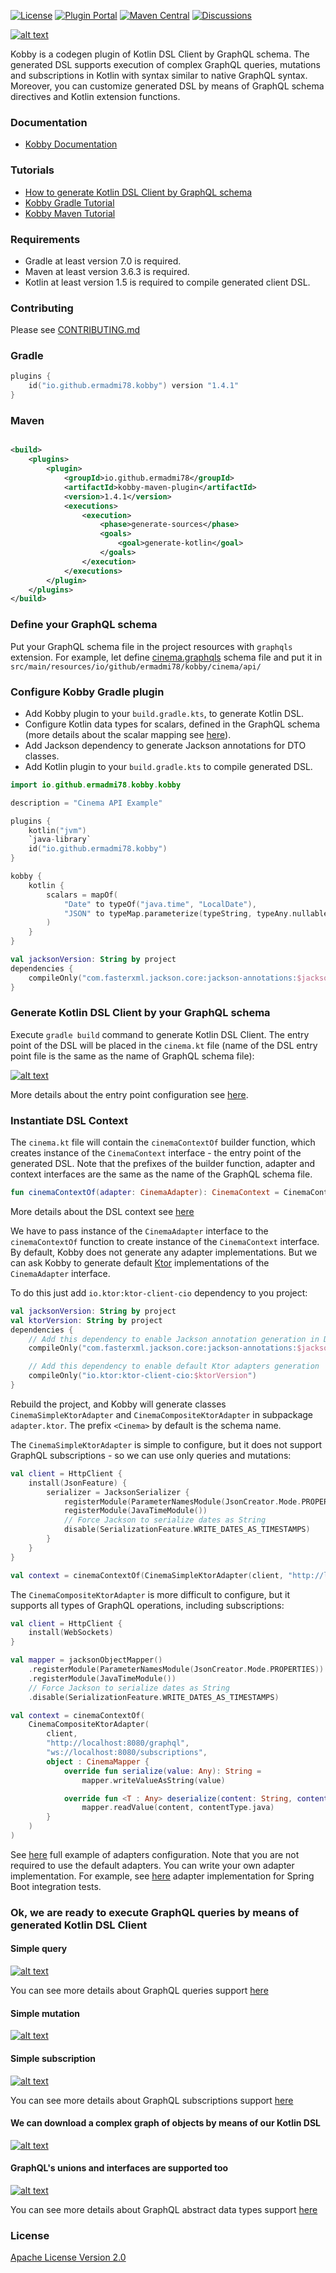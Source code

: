 [![License](https://img.shields.io/badge/License-Apache%202.0-brightgreen)](https://github.com/ermadmi78/kobby/blob/main/LICENSE)
[![Plugin Portal](https://img.shields.io/badge/Plugin%20Portal-v1.4.1-orange)](https://plugins.gradle.org/plugin/io.github.ermadmi78.kobby)
[![Maven Central](https://img.shields.io/badge/Maven%20Central-v1.4.1-orange)](https://search.maven.org/artifact/io.github.ermadmi78/kobby-maven-plugin)
[![Discussions](https://img.shields.io/badge/Discussions-On%20GitHub-blue)](https://github.com/ermadmi78/kobby/discussions)

[![alt text](https://github.com/ermadmi78/kobby/blob/main/images/simple_query.png)](https://github.com/ermadmi78/kobby/wiki)

Kobby is a codegen plugin of Kotlin DSL Client by GraphQL schema. The generated DSL supports execution of complex
GraphQL queries, mutations and subscriptions in Kotlin with syntax similar to native GraphQL syntax. Moreover, you can
customize generated DSL by means of GraphQL schema directives and Kotlin extension functions.

### Documentation

* [Kobby Documentation](https://github.com/ermadmi78/kobby/wiki)

### Tutorials

* [How to generate Kotlin DSL Client by GraphQL schema](https://blog.kotlin-academy.com/how-to-generate-kotlin-dsl-client-by-graphql-schema-707fd0c55284)
* [Kobby Gradle Tutorial](https://github.com/ermadmi78/kobby-gradle-tutorial)
* [Kobby Maven Tutorial](https://github.com/ermadmi78/kobby-maven-tutorial)

### Requirements

* Gradle at least version 7.0 is required.
* Maven at least version 3.6.3 is required.
* Kotlin at least version 1.5 is required to compile generated client DSL.

### Contributing

Please see [CONTRIBUTING.md](CONTRIBUTING.md)

### Gradle

```kotlin
plugins {
    id("io.github.ermadmi78.kobby") version "1.4.1"
}
```

### Maven

```xml

<build>
    <plugins>
        <plugin>
            <groupId>io.github.ermadmi78</groupId>
            <artifactId>kobby-maven-plugin</artifactId>
            <version>1.4.1</version>
            <executions>
                <execution>
                    <phase>generate-sources</phase>
                    <goals>
                        <goal>generate-kotlin</goal>
                    </goals>
                </execution>
            </executions>
        </plugin>
    </plugins>
</build>
```

### Define your GraphQL schema

Put your GraphQL schema file in the project resources with `graphqls` extension. For example, let define
[cinema.graphqls](https://github.com/ermadmi78/kobby-gradle-example/blob/main/cinema-api/src/main/resources/io/github/ermadmi78/kobby/cinema/api/cinema.graphqls)
schema file and put it in `src/main/resources/io/github/ermadmi78/kobby/cinema/api/`

### Configure Kobby Gradle plugin

* Add Kobby plugin to your `build.gradle.kts`, to generate Kotlin DSL.
* Configure Kotlin data types for scalars, defined in the GraphQL schema (more details about the scalar mapping
  see [here](https://github.com/ermadmi78/kobby/wiki/Gradle-GraphQL-Scalar-Mapping)).
* Add Jackson dependency to generate Jackson annotations for DTO classes.
* Add Kotlin plugin to your `build.gradle.kts` to compile generated DSL.

```kotlin
import io.github.ermadmi78.kobby.kobby

description = "Cinema API Example"

plugins {
    kotlin("jvm")
    `java-library`
    id("io.github.ermadmi78.kobby")
}

kobby {
    kotlin {
        scalars = mapOf(
            "Date" to typeOf("java.time", "LocalDate"),
            "JSON" to typeMap.parameterize(typeString, typeAny.nullable())
        )
    }
}

val jacksonVersion: String by project
dependencies {
    compileOnly("com.fasterxml.jackson.core:jackson-annotations:$jacksonVersion")
}
```

### Generate Kotlin DSL Client by your GraphQL schema

Execute `gradle build` command to generate Kotlin DSL Client. The entry point of the DSL will be placed in
the `cinema.kt` file (name of the DSL entry point file is the same as the name of GraphQL schema file):

[![alt text](https://github.com/ermadmi78/kobby/blob/main/images/cinema_api.png)](https://github.com/ermadmi78/kobby/wiki/Gradle-DSL-entry-point-configuration)

More details about the entry point configuration see
[here](https://github.com/ermadmi78/kobby/wiki/Gradle-DSL-entry-point-configuration).

### Instantiate DSL Context

The `cinema.kt` file will contain the `cinemaContextOf` builder function, which creates instance of the `CinemaContext`
interface - the entry point of the generated DSL. Note that the prefixes of the builder function, adapter and context
interfaces are the same as the name of the GraphQL schema file.

```kotlin
fun cinemaContextOf(adapter: CinemaAdapter): CinemaContext = CinemaContextImpl(adapter)
```

More details about the DSL context see
[here](https://github.com/ermadmi78/kobby/wiki/Overview-of-generated-GraphQL-DSL)

We have to pass instance of the `CinemaAdapter` interface to the `cinemaContextOf` function to create instance of
the `CinemaContext` interface. By default, Kobby does not generate any adapter implementations. But we can ask Kobby to
generate default [Ktor](https://ktor.io/) implementations of the `CinemaAdapter` interface.

To do this just add `io.ktor:ktor-client-cio` dependency to you project:

```kotlin
val jacksonVersion: String by project
val ktorVersion: String by project
dependencies {
    // Add this dependency to enable Jackson annotation generation in DTO classes by Kobby
    compileOnly("com.fasterxml.jackson.core:jackson-annotations:$jacksonVersion")

    // Add this dependency to enable default Ktor adapters generation
    compileOnly("io.ktor:ktor-client-cio:$ktorVersion")
}
```

Rebuild the project, and Kobby will generate classes `CinemaSimpleKtorAdapter` and `CinemaCompositeKtorAdapter`
in subpackage `adapter.ktor`. The prefix `<Cinema>` by default is the schema name.

The `CinemaSimpleKtorAdapter` is simple to configure, but it does not support GraphQL subscriptions - so we can use only
queries and mutations:

```kotlin
val client = HttpClient {
    install(JsonFeature) {
        serializer = JacksonSerializer {
            registerModule(ParameterNamesModule(JsonCreator.Mode.PROPERTIES))
            registerModule(JavaTimeModule())
            // Force Jackson to serialize dates as String
            disable(SerializationFeature.WRITE_DATES_AS_TIMESTAMPS)
        }
    }
}

val context = cinemaContextOf(CinemaSimpleKtorAdapter(client, "http://localhost:8080/graphql"))
```

The `CinemaCompositeKtorAdapter` is more difficult to configure, but it supports all types of GraphQL operations,
including subscriptions:

```kotlin
val client = HttpClient {
    install(WebSockets)
}

val mapper = jacksonObjectMapper()
    .registerModule(ParameterNamesModule(JsonCreator.Mode.PROPERTIES))
    .registerModule(JavaTimeModule())
    // Force Jackson to serialize dates as String
    .disable(SerializationFeature.WRITE_DATES_AS_TIMESTAMPS)

val context = cinemaContextOf(
    CinemaCompositeKtorAdapter(
        client,
        "http://localhost:8080/graphql",
        "ws://localhost:8080/subscriptions",
        object : CinemaMapper {
            override fun serialize(value: Any): String =
                mapper.writeValueAsString(value)

            override fun <T : Any> deserialize(content: String, contentType: KClass<T>): T =
                mapper.readValue(content, contentType.java)
        }
    )
)
```

See [here](https://github.com/ermadmi78/kobby-gradle-example/blob/main/cinema-kotlin-client/src/main/kotlin/io/github/ermadmi78/kobby/cinema/kotlin/client/application.kt)
full example of adapters configuration. Note that you are not required to use the default adapters. You can write your
own adapter implementation. For example,
see [here](https://github.com/ermadmi78/kobby-gradle-example/blob/main/cinema-server/src/test/kotlin/io/github/ermadmi78/kobby/cinema/server/CinemaTestAdapter.kt)
adapter implementation for Spring Boot integration tests.

### Ok, we are ready to execute GraphQL queries by means of generated Kotlin DSL Client

#### Simple query

[![alt text](https://github.com/ermadmi78/kobby/blob/main/images/simple_query.png)](https://github.com/ermadmi78/kobby/wiki/Overview-of-generated-GraphQL-DSL)

You can see more details about GraphQL queries support
[here](https://github.com/ermadmi78/kobby/wiki/Overview-of-generated-GraphQL-DSL)

#### Simple mutation

[![alt text](https://github.com/ermadmi78/kobby/blob/main/images/mutation.png)](https://github.com/ermadmi78/kobby/wiki/Overview-of-generated-GraphQL-DSL)

#### Simple subscription

[![alt text](https://github.com/ermadmi78/kobby/blob/main/images/subscription.png)](https://github.com/ermadmi78/kobby/wiki/Support-for-GraphQL-subscriptions)

You can see more details about GraphQL subscriptions support
[here](https://github.com/ermadmi78/kobby/wiki/Support-for-GraphQL-subscriptions)

#### We can download a complex graph of objects by means of our Kotlin DSL

[![alt text](https://github.com/ermadmi78/kobby/blob/main/images/complex_query.png)](https://github.com/ermadmi78/kobby/wiki/Overview-of-generated-GraphQL-DSL)

#### GraphQL's unions and interfaces are supported too

[![alt text](https://github.com/ermadmi78/kobby/blob/main/images/union_query.png)](https://github.com/ermadmi78/kobby/wiki/Support-for-GraphQL-Abstract-Data-Types)

You can see more details about GraphQL abstract data types support
[here](https://github.com/ermadmi78/kobby/wiki/Support-for-GraphQL-Abstract-Data-Types)

### License

[Apache License Version 2.0](https://github.com/ermadmi78/kobby/blob/main/LICENSE)